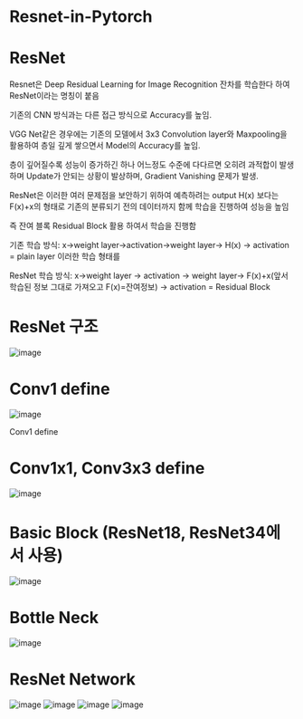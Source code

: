 # Resnet-in-Pytorch

ResNet
=====

Resnet은 Deep Residual Learning for Image Recognition 잔차를 학습한다 하여 ResNet이라는 명칭이 붙음

기존의 CNN 방식과는 다른 접근 방식으로 Accuracy를 높임.

VGG Net같은 경우에는 기존의 모델에서 3x3 Convolution layer와 Maxpooling을 활용하여 층일 깊게 쌓으면서 Model의 Accuracy를 높임.

층이 깊어질수록 성능이 증가하긴 하나 어느정도 수준에 다다르면 오히려 과적합이 발생하며 Update가 안되는 상황이 발상하며, Gradient Vanishing 문제가 발생.

ResNet은 이러한 여러 문제점을 보안하기 위하여 예측하려는 output H(x) 보다는 F(x)+x의 형태로 기존의 분류되기 전의 데이터까지 함께 학습을 진행하여 성능을 높임

즉 잔여 블록 Residual Block 활용 하여서 학습을 진행함

기존 학습 방식: x->weight layer->activation->weight layer-> H(x) -> activation = plain layer 이러한 학습 형태를

ResNet 학습 방식: x->weight layer -> activation -> weight layer-> F(x)+x(앞서 학습된 정보 그대로 가져오고 F(x)=잔여정보) -> activation = Residual Block 


ResNet 구조
======

![image](https://user-images.githubusercontent.com/104436260/180899320-a62503ce-6a0e-478d-85b5-373174b65a66.png)

Conv1 define
=====

![image](https://user-images.githubusercontent.com/104436260/180921724-833ea279-7464-4af4-8c4a-ae7f8f614ca5.png)

Conv1 define 


Conv1x1, Conv3x3 define
========

![image](https://user-images.githubusercontent.com/104436260/180930239-486ac59f-eefe-445d-a8d1-5eadcb0fcce8.png)

Basic Block (ResNet18, ResNet34에서 사용)
======

![image](https://user-images.githubusercontent.com/104436260/180930474-5d38861d-ce1a-4f6b-9df6-8b22d5c8aabe.png)


Bottle Neck
====

![image](https://user-images.githubusercontent.com/104436260/180935601-ddeacde7-eba1-4f12-8a2b-ffc35e0977b7.png)

ResNet Network
====

![image](https://user-images.githubusercontent.com/104436260/181193262-847d5b86-0a43-498d-a56c-b1b052a34f26.png)
![image](https://user-images.githubusercontent.com/104436260/181193459-7e85c641-a58a-4f63-862e-23be20c7b187.png)
![image](https://user-images.githubusercontent.com/104436260/181193542-c2e736db-529e-459d-b7c1-7ae5b4272ee2.png)
![image](https://user-images.githubusercontent.com/104436260/181193645-1e302acc-8db5-4958-b465-0393791d9e03.png)



